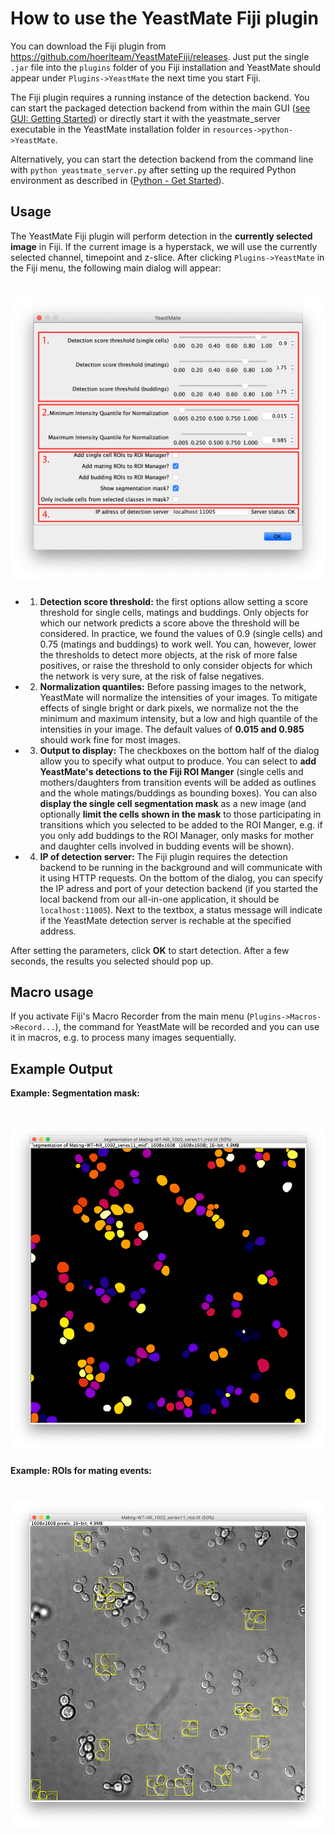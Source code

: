 # How to use the YeastMate Fiji plugin

You can download the Fiji plugin from https://github.com/hoerlteam/YeastMateFiji/releases. Just put the single ```.jar``` file into the ```plugins``` folder of you Fiji installation and YeastMate should appear under ```Plugins->YeastMate``` the next time you start Fiji.

The Fiji plugin requires a running instance of the detection backend. You can start the packaged detection backend from within the main GUI ([see GUI: Getting Started](./gui.md)) or directly start it with the yeastmate_server executable in the YeastMate installation folder in ```resources->python->YeastMate```. 

Alternatively, you can start the detection backend from the command line with ```python yeastmate_server.py``` after setting up the required Python environment as described in ([Python - Get Started](./python.md)).

## Usage

The YeastMate Fiji plugin will perform detection in the **currently selected image** in Fiji. If the current image is a hyperstack, we will use the currently selected channel, timepoint and z-slice. After clicking ```Plugins->YeastMate``` in the Fiji menu, the following main dialog will appear:

# ![Screenshot](imgs/fiji_main_dialog_annotated.png)

 * 1. **Detection score threshold:** the first options allow setting a score threshold for single cells, matings and buddings. Only objects for which our network predicts a score above the threshold will be considered. In practice, we found the values of 0.9 (single cells) and 0.75 (matings and buddings) to work well. You can, however, lower the thresholds to detect more objects, at the risk of more false positives, or raise the threshold to only consider objects for which the network is very sure, at the risk of false negatives.
 * 2. **Normalization quantiles:** Before passing images to the network, YeastMate will normalize the intensities of your images. To mitigate effects of single bright or dark pixels, we normalize not the the minimum and maximum intensity, but a low and high quantile of the intensities in your image. The default values of **0.015 and 0.985** should work fine for most images.
 * 3. **Output to display:** The checkboxes on the bottom half of the dialog allow you to specify what output to produce. You can select to **add YeastMate's detections to the Fiji ROI Manger** (single cells and mothers/daughters from transition events will be added as outlines and the whole matings/buddings as bounding boxes). You can also **display the single cell segmentation mask** as a new image (and optionally **limit the cells shown in the mask** to those participating in transitions which you selected to be added to the ROI Manger, e.g. if you only add buddings to the ROI Manager, only masks for mother and daughter cells involved in budding events will be shown).
 * 4. **IP of detection server:** The Fiji plugin requires the detection backend to be running in the background and will communicate with it using HTTP requests. On the bottom of the dialog, you can specify the IP adress and port of your detection backend (if you started the local backend from our all-in-one application, it should be ```localhost:11005```). Next to the textbox, a status message will indicate if the YeastMate detection server is rechable at the specified address.

 After setting the parameters, click **OK** to start detection.
 After a few seconds, the results you selected should pop up.

## Macro usage

If you activate Fiji's Macro Recorder from the main menu (```Plugins->Macros->Record...```), the command for YeastMate will be recorded and you can use it in macros, e.g. to process many images sequentially.

## Example Output

**Example: Segmentation mask:**
 # ![Screenshot](imgs/fiji_segmentation_mask.png)

**Example: ROIs for mating events:** 
 # ![Screenshot](imgs/fiji_segmentation_overlay.png)